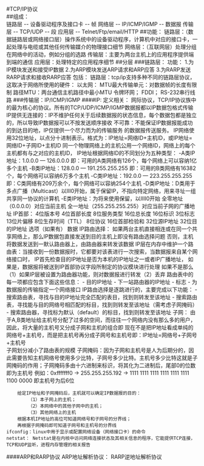 #TCP/IP协议  
##组成：  
	链路层	--	设备驱动程序及接口卡	--	帧
	网络层	--	IP/ICMP/IGMP	--	数据报
	传输层	--	TCP/UDP		--	段
	应用层	--	Telnet/Ftp/email/HTTP
##功能：
	链路层：（数据链路层或网络接口层）操作系统中的设备驱动程序，计算机中对应的接口卡，一起处理与电缆或其他任何传输媒介的物理接口细节
	网络层：（互联网层）处理分组在网络中的活动，例如分组的选路
	传输层：主要为两台主机上的应用程序提供端到端的通信
	应用层：处理特定的应用程序细节
##分层
###链路层：
	功能：
		1.为IP模块发送和接受IP数据
		2.为ARP模块发送ARP请求和ARP应答
		3.为RARP发送RARP请求和接收RARP应答
	包括：
		链路层：tcp/ip支持多种不同的链路层协议，这取决于网络所使用的硬件：
			以太网： MTU最大传输单元：对数据帧的长度有限制
					路径MTU：两台通信主机路径中最小MTU
			令牌环网；
			FDDI；
			RS-232串行线路
###传输层：IP/ICMP/IGMP
####IP: 
	定义相关：
		网际协议，TCP/IP协议族中的最为核心的协议。所有的TCP/UDP/ICMP/IGMP数据报都以IP数据包格式传输
		IP提供无连接的：IP不维护任何关于后续数据报的状态信息，每个数据包都是独立的，所以导致IP数据报可以不按发送顺序接收
		不可靠：不能保证IP数据报能成功的到达目的地，IP仅提供一个尽力而为的传输服务
		的数据报传送服务。
		IP网络使用32位地址，以点分十进制表示。格式为：IP地址=网络ID+主机ID，或IP地址=网络ID+子网ID+主机ID
		同一个物理网络上的主机公用一个网络ID，网络上的每个主机都有与之对应的主机ID，
		IP地址根据网络ID的不同划分为五种类型：
		 	-A类IP地址：1.0.0.0 — 126.0.0.0	即：可用的A类网络有126个，每个网络上可以容纳1亿多个主机
			-B类IP地址：128.0.0 — 191.255.255.255 即：可用的B类网络有16382个，每个网络可以容纳6万多个主机
			-C类IP地址：192.0.0 — 223.255.255.255 即：C类网络有209万余个，每个网络可以容纳254个主机 
			-D类IP地址：D类用于多点广播（Multicast）以III0开始，属于保留IP，不指向特定网络，用来寻址一组共享同一协议的计算机
			-E类IP地址：为将来使用保留，以IIII0开始
			全零地址（0.0.0.0）对应当前主机 全一地址（255.255.255.255）对应当前子网的广播地址
	IP首部： 
		4位版本号 4位首部长度 8位服务类型	16位总长度
		16位标识  						3位标志  13位片偏移
		8位生存时间（TTL）    8位协议  	16位首部检验和
		32位源IP地址
		32位目的IP地址
		选项（如果有）
		数据
	IP路由选择： 
		如果两台主机直接相连或在同一个共享网络上，那么IP数据包直接发送到目的主机上即没有路由选择问题
		否则，主机将数据发送到一默认路由器上，由路由器来转发该数据
		IP层在内存中维护一个路由表：当接收到一份数据报时，它都要对该表进行一次搜索，当数据报来自某个网络接口时，
		IP首先检查目的IP地址是否为本机的IP地址之一或者IP广播地址，
		如果是，数据报将被送到IP首部协议字段所制定的协议模块进行处理
		如果不是那么（1）如果IP层被设置为路由器功能，则对数据报进行转发（2）丢弃
		路由表中的每一项都应包含下面这些信息：
			- 目的IP地址
			- 下一站路由器的IP地址
			- 标志
			- 为数据报的传输指定一个网络接口
		IP路由选择是逐跳进行的，主要完成以下功能：
			- 搜索路由表，寻找与目的IP地址完全匹配的表目，找到则转发至该地址
			- 搜索路由表，寻找能与目的网络号相匹配的标目，找到则转发至该地址（需考虑子网掩码）
			- 搜索路由器，寻找标为默认（default）的标目，找到则转发至该地址
	子网：
		由于A,B类地址给主机号分配了过多的空间，而往往一个网络内没有那么多的用户，因此，将大量的主机号又分成子网和主机的组合即
		现在不是把IP地址看成单纯的网络号+主机号，而是把主机号再分成子网号和主机号即：IP地址=网络号+子网号+主机号		
		子网划分减小了路由表的规模
		子网掩码：因为子网和主机号是人为后期分的，因此需要告知主机网络号使用多少比特，子网号多少比特。主机号多少比特这就是子网掩码的作用；子网掩码多由十六进制来标识，将其化为二进制后，尾部0的位数即为主机号
		例如：0xfffffff0 -> 255.255.255.192 -> 1111 1111 1111 1111 1111 1111 1100 0000
			即主机号为后6位

		给定IP地址和子网掩码后，主机就可以确定IP数据报的目的：
			（1）本子网上的主机；
			（2）本网络中的其他子网中的主机；
			（3）其他网络上的主机
		根据本机IP地址的高位可知道网络号和子网号的分界线；
		再根据子网掩码即可知道子网号和主机号的分界线
	ifconfig：linux中用于显示或配置网络设备（网络接口卡）的命令
	netstat： Netstat是在内核中访问网络连接状态及其相关信息的程序，它能提供TCP连接，TCP和UDP监听，进程内存管理的相关报告
####ARP和RARP协议
	ARP地址解析协议：
	RARP逆地址解析协议